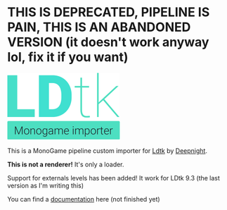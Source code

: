 # THIS IS DEPRECATED, PIPELINE IS PAIN, THIS IS AN ABANDONED VERSION (it doesn't work anyway lol, fix it if you want)

![LDtk Monogame Importer](/docfx_project/images/logo%20small.png)

This is a MonoGame pipeline custom importer for [Ldtk](https://ldtk.io/) by [Deepnight](https://deepnight.net/).

**This is not a renderer!** It's only a loader.

Support for externals levels has been added! It work for LDtk 9.3 (the last version as I'm writing this)

You can find a [documentation](https://chamalowmoelleux.github.io/MonoGame-LDtk-Importer) here (not finished yet)
